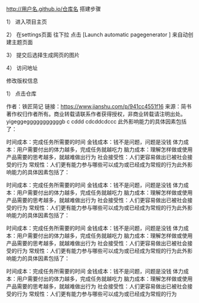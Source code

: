 http://用户名.github.io/仓库名
搭建步骤

1） 进入项目主页

2） 在settings页面 往下拉 点击 [Launch automatic pagegenerator ] 来自动创建主题页面

3） 提交后选择生成网页的图片

4） 访问地址

修改版权信息

1） 点击仓库

作者：铁匠简记
链接：https://www.jianshu.com/p/941cc4551f16
来源：简书
著作权归作者所有。商业转载请联系作者获得授权，非商业转载请注明出处。
yigeggegggggggggggb c
cddd
cdcddcdccc
此外影响能力的具体因素包括了：

时间成本：完成任务所需要的时间
金钱成本：钱不是问题，问题是没钱
体力成本：用户需要付出的体力越多，完成任务就越吃力
脑力成本：理解怎样做或使用产品需要的思考越多，就越难做出行为
社会接受性：人们更容易做出已被社会接受的行为
常规性：人们更有能力参与哪些可以成为或已经成为常规的行为此外影响能力的具体因素包括了：

时间成本：完成任务所需要的时间
金钱成本：钱不是问题，问题是没钱
体力成本：用户需要付出的体力越多，完成任务就越吃力
脑力成本：理解怎样做或使用产品需要的思考越多，就越难做出行为
社会接受性：人们更容易做出已被社会接受的行为
常规性：人们更有能力参与哪些可以成为或已经成为常规的行为此外影响能力的具体因素包括了：

时间成本：完成任务所需要的时间
金钱成本：钱不是问题，问题是没钱
体力成本：用户需要付出的体力越多，完成任务就越吃力
脑力成本：理解怎样做或使用产品需要的思考越多，就越难做出行为
社会接受性：人们更容易做出已被社会接受的行为
常规性：人们更有能力参与哪些可以成为或已经成为常规的行为此外影响能力的具体因素包括了：

时间成本：完成任务所需要的时间
金钱成本：钱不是问题，问题是没钱
体力成本：用户需要付出的体力越多，完成任务就越吃力
脑力成本：理解怎样做或使用产品需要的思考越多，就越难做出行为
社会接受性：人们更容易做出已被社会接受的行为
常规性：人们更有能力参与哪些可以成为或已经成为常规的行为
